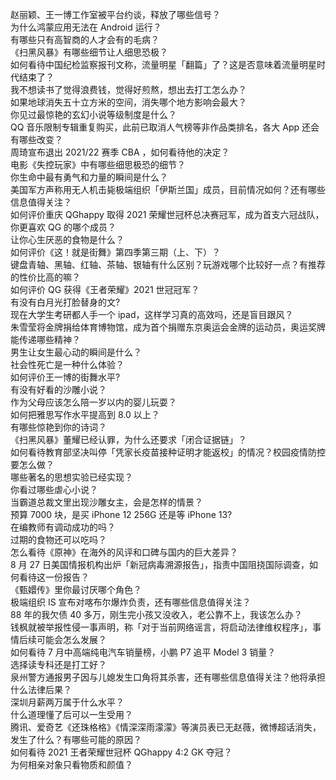 赵丽颖、王一博工作室被平台约谈，释放了哪些信号？  
为什么鸿蒙应用无法在 Android 运行？  
有哪些只有高智商的人才会有的毛病？  
《扫黑风暴》有哪些细节让人细思恐极？  
如何看待中国纪检监察报刊文称，流量明星「翻篇」了？这是否意味着流量明星时代结束了？  
我不想读书了觉得浪费钱，觉得好煎熬，想出去打工怎么办？  
如果地球消失五十立方米的空间，消失哪个地方影响会最大？  
你见过最惊艳的玄幻小说等级制度是什么？  
QQ 音乐限制专辑重复购买，此前已取消人气榜等非作品类排名，各大 App 还会有哪些改变？  
周琦宣布退出 2021/22 赛季 CBA ，如何看待他的决定？  
电影《失控玩家》中有哪些细思极恐的细节？  
你生命中最有勇气和力量的瞬间是什么？  
美国军方声称用无人机击毙极端组织「伊斯兰国」成员，目前情况如何？还有哪些信息值得关注？  
如何评价重庆 QGhappy 取得 2021 荣耀世冠杯总决赛冠军，成为首支六冠战队，你更喜欢 QG 的哪个成员？  
让你心生厌恶的食物是什么？  
如何评价《这！就是街舞》第四季第三期（上、下）？  
键盘青轴、黑轴、红轴、茶轴、银轴有什么区别？玩游戏哪个比较好一点？有推荐的性价比高的嘛？  
如何评价 QG 获得《王者荣耀》2021 世冠冠军？  
有没有白月光打脸替身的文?  
现在大学生考研都人手一个 ipad，这样学习真的高效吗，还是盲目跟风？  
朱雪莹将金牌捐给体育博物馆，成为首个捐赠东京奥运会金牌的运动员，奥运奖牌能传递哪些精神？  
男生让女生最心动的瞬间是什么？  
社会性死亡是一种什么体验？  
如何评价王一博的街舞水平?  
有没有好看的沙雕小说？  
作为父母应该怎么陪一岁以内的婴儿玩耍？  
如何把雅思写作水平提高到 8.0 以上？  
有哪些惊艳到你的诗词？  
《扫黑风暴》董耀已经认罪，为什么还要求「闭合证据链」？  
如何看待教育部坚决叫停「凭家长疫苗接种证明才能返校」的情况？校园疫情防控要怎么做？  
哪些著名的思想实验已经实现？  
你看过哪些虐心小说？  
当霸道总裁文里出现沙雕女主，会是怎样的情景？  
预算 7000 块，是买 iPhone 12  256G 还是等 iPhone 13?  
在编教师有调动成功的吗？  
过期的食物还可以吃吗？  
怎么看待《原神》在海外的风评和口碑与国内的巨大差异？  
8 月 27 日美国情报机构出炉「新冠病毒溯源报告」，指责中国阻挠国际调查，如何看待这一份报告？  
《甄嬛传》里你最讨厌哪个角色？  
极端组织 IS 宣布对喀布尔爆炸负责，还有哪些信息值得关注？  
88 年的我欠债 40 多万，刚生完小孩又没收入，老公靠不上，我该怎么办？  
钱枫就被举报性侵一事声明，称「对于当前网络谣言，将启动法律维权程序」，事情后续可能会怎么发展？  
如何看待 7 月中高端纯电汽车销量榜，小鹏 P7 追平 Model 3 销量？  
选择读专科还是打工好？  
泉州警方通报男子因与儿媳发生口角将其杀害，还有哪些信息值得关注？他将承担什么法律后果？  
深圳月薪两万属于什么水平？  
什么道理懂了后可以一生受用？  
腾讯、爱奇艺《还珠格格》《情深深雨濛濛》等演员表已无赵薇，微博超话消失，发生了什么？有哪些可能的原因？  
如何看待 2021 王者荣耀世冠杯 QGhappy 4:2 GK 夺冠？  
为何相亲对象只看物质和颜值？  
